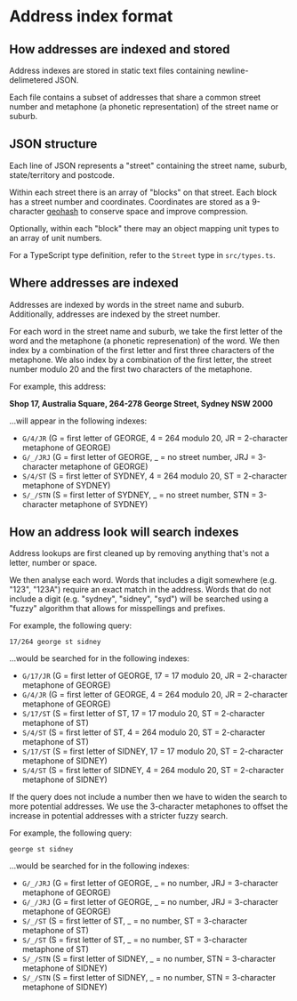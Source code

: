 Address index format
====================


How addresses are indexed and stored
------------------------------------

Address indexes are stored in static text files containing newline-delimetered JSON.

Each file contains a subset of addresses that share a common street number and metaphone (a phonetic representation) of the street name or suburb.


JSON structure
--------------

Each line of JSON represents a "street" containing the street name, suburb, state/territory and postcode. 

Within each street there is an array of "blocks" on that street. Each block has a street number and coordinates. Coordinates are stored as a 9-character [geohash](https://en.wikipedia.org/wiki/Geohash) to conserve space and improve compression.

Optionally, within each "block" there may an object mapping unit types to an array of unit numbers.

For a TypeScript type definition, refer to the `Street` type in `src/types.ts`.


Where addresses are indexed
---------------------------

Addresses are indexed by words in the street name and suburb. Additionally, addresses are indexed by the street number.

For each word in the street name and suburb, we take the first letter of the word and the metaphone (a phonetic represenation) of the word. We then index by a combination of the first letter and first three characters of the metaphone. We also index by a combination of the first letter, the street number modulo 20 and the first two characters of the metaphone.

For example, this address:

__Shop 17, Australia Square, 264-278 George Street, Sydney NSW 2000__

...will appear in the following indexes:

* `G/4/JR` (G = first letter of GEORGE, 4 = 264 modulo 20, JR = 2-character metaphone of GEORGE)
* `G/_/JRJ` (G = first letter of GEORGE, _ = no street number, JRJ = 3-character metaphone of GEORGE)
* `S/4/ST` (S = first letter of SYDNEY, 4 = 264 modulo 20, ST = 2-character metaphone of SYDNEY)
* `S/_/STN` (S = first letter of SYDNEY, _ = no street number, STN = 3-character metaphone of SYDNEY)


How an address look will search indexes
---------------------------------------

Address lookups are first cleaned up by removing anything that's not a letter, number or space.

We then analyse each word. Words that includes a digit somewhere (e.g. "123", "123A") require an exact match in the address. Words that do not include a digit (e.g. "sydney", "sidney", "syd") will be searched using a "fuzzy" algorithm that allows for misspellings and prefixes.

For example, the following query:

`17/264 george st sidney`

...would be searched for in the following indexes:

* `G/17/JR` (G = first letter of GEORGE, 17 = 17 modulo 20, JR = 2-character metaphone of GEORGE)
* `G/4/JR` (G = first letter of GEORGE, 4 = 264 modulo 20, JR = 2-character metaphone of GEORGE)
* `S/17/ST` (S = first letter of ST, 17 = 17 modulo 20, ST = 2-character metaphone of ST)
* `S/4/ST` (S = first letter of ST, 4 = 264 modulo 20, ST = 2-character metaphone of ST)
* `S/17/ST` (S = first letter of SIDNEY, 17 = 17 modulo 20, ST = 2-character metaphone of SIDNEY)
* `S/4/ST` (S = first letter of SIDNEY, 4 = 264 modulo 20, ST = 2-character metaphone of SIDNEY)

If the query does not include a number then we have to widen the search to more potential addresses. We use the 3-character metaphones to offset the increase in potential addresses with a stricter fuzzy search.

For example, the following query:

`george st sidney`

...would be searched for in the following indexes:

* `G/_/JRJ` (G = first letter of GEORGE, _ = no number, JRJ = 3-character metaphone of GEORGE)
* `G/_/JRJ` (G = first letter of GEORGE, _ = no number, JRJ = 3-character metaphone of GEORGE)
* `S/_/ST` (S = first letter of ST, _ = no number, ST = 3-character metaphone of ST)
* `S/_/ST` (S = first letter of ST, _ = no number, ST = 3-character metaphone of ST)
* `S/_/STN` (S = first letter of SIDNEY, _ = no number, STN = 3-character metaphone of SIDNEY)
* `S/_/STN` (S = first letter of SIDNEY, _ = no number, STN = 3-character metaphone of SIDNEY)
